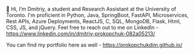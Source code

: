 👋 Hi, I’m Dmitriy, a student and Research Assistant at the University of Toronto. I'm proficient in Python, Java, SpringBoot, FastAPI, Microservices, Rest APIs, Azure Deployments, ReactJS, C, SQL, MongoDB, Flask, Html, CSS, JS, and jQuery. 
Feel free to reach out to me on LinkedIn - https://www.linkedin.com/in/dmitriy-prokopchuk-082a05213/

You can find my portfolio here as well - https://prokopchukdim.github.io/

